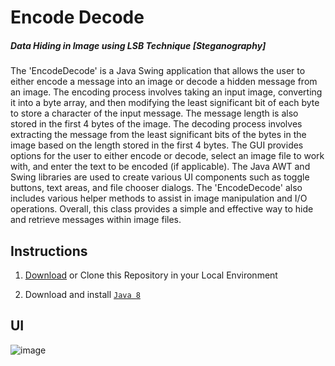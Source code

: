 # Encode Decode

##### Data Hiding in Image using LSB Technique [Steganography]

The 'EncodeDecode' is a Java Swing application that allows the user to either encode a message into an image or decode a hidden message from an image. The encoding process involves taking an input image, converting it into a byte array, and then modifying the least significant bit of each byte to store a character of the input message. The message length is also stored in the first 4 bytes of the image. The decoding process involves extracting the message from the least significant bits of the bytes in the image based on the length stored in the first 4 bytes. The GUI provides options for the user to either encode or decode, select an image file to work with, and enter the text to be encoded (if applicable). The Java AWT and Swing libraries are used to create various UI components such as toggle buttons, text areas, and file chooser dialogs. The 'EncodeDecode' also includes various helper methods to assist in image manipulation and I/O operations. Overall, this class provides a simple and effective way to hide and retrieve messages within image files.

## Instructions

1. [Download](https://github.com/neeleshpandey/EncodeDecode/archive/refs/heads/main.zip) or Clone this Repository in your Local Environment

2. Download and install [`Java 8`](https://www.oracle.com/java/technologies/downloads/#java8)

## UI

![image](https://user-images.githubusercontent.com/87470414/233799442-317f3b83-af7e-4f34-a26f-cf4f50db1398.png)


